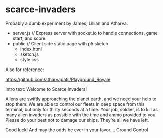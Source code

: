 # scarce-invaders

Probably a dumb experiment by James, Lillian and Atharva.

- server.js     // Express server with socket.io to handle connections, game start, and score
- public        // Client side static page with p5 sketch
  - index.html
  - sketch.js
  - style.css


Also for reference:

https://github.com/atharvapatil/Playground_Royale

Intro text:
Welcome to Scarce Invaders!

Aliens are swiftly approaching the planet earth, and we need your help to stop them. We are able to control our fleets in deep space from this terminal, but only for thirty seconds at a time. Your job, soldier, is to kill as many alien invaders as possible with the time and ammo provided to you. Please do your best not to damage our ships. They’re all we have left.

Good luck! And may the odds be ever in your favor….
Ground Control
